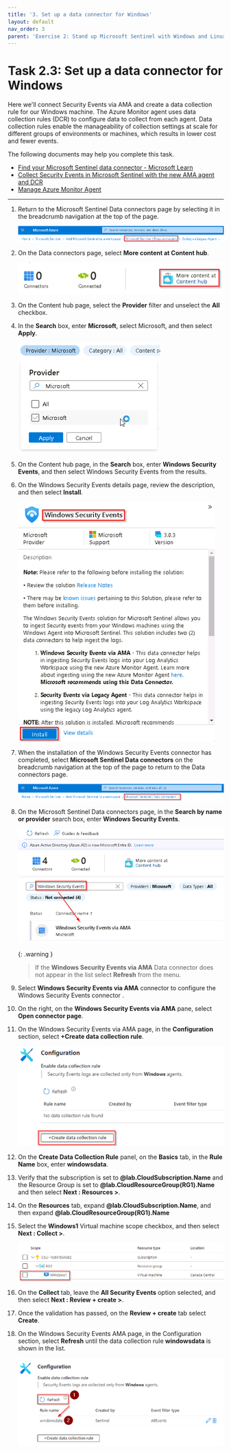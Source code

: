 ```yaml
---
title: '3. Set up a data connector for Windows'
layout: default
nav_order: 3
parent: 'Exercise 2: Stand up Microsoft Sentinel with Windows and Linux data connectors'
---
```


# Task 2.3: Set up a data connector for Windows

Here we'll connect Security Events via AMA and create a data collection rule for our Windows machine. The Azure Monitor agent uses data collection rules (DCR) to configure data to collect from each agent. Data collection rules enable the manageability of collection settings at scale for different groups of environments or machines, which results in lower cost and fewer events.

The following documents may help you complete this task.

- [Find your Microsoft Sentinel data connector - Microsoft Learn](https://learn.microsoft.com/en-us/azure/sentinel/data-connectors-reference#windows-security-events-via-ama)  
- [Collect Security Events in Microsoft Sentinel with the new AMA agent and DCR](https://jeffreyappel.nl/collect-security-events-in-sentinel-with-the-new-ama-agent-and-dcr/#:~:text=For%20enabling%20the%20new%20connector%2C%20take%20the%20following,Security%20events%204%20Open%20the%20connector%20page%20%283%29)  
- [Manage Azure Monitor Agent](https://learn.microsoft.com/en-us/azure/azure-monitor/agents/azure-monitor-agent-manage?tabs=azure-portal)

---

1. Return to the Microsoft Sentinel Data connectors page by selecting it in the breadcrumb navigation at the top of the page.

    ![Data-connectors-breadcrumb-data-connectors.png](../media/Data-connectors-breadcrumb-data-connectors.png)

1. On the Data connectors page, select **More content at Content hub**.

    ![E1-T2a-S2-More-Content-At-Content-Hub.png](../media/E1-T2a-S2-More-Content-At-Content-Hub.png)

1. On the Content hub page, select the **Provider** filter and unselect the **All** checkbox.  

1. In the **Search** box, enter **Microsoft**, select Microsoft, and then select **Apply**.

    ![E1-T2a-S3-Provider-Microsoft.png](../media/E1-T2a-S3-Provider-Microsoft.png)

1. On the Content hub page, in the **Search** box, enter **Windows Security Events**, and then select Windows Security Events from the results.

1. On the Windows Security Events details page, review the description, and then select **Install**.

    ![install-windowssecurityevents.png](../media/install-windowssecurityevents.png)

1. When the installation of the Windows Security Events connector has completed, select **Microsoft Sentinel Data connectors** on the breadcrumb navigation at the top of the page to return to the Data connectors page.

    ![Data-connectors-breadcrumb.png](../media/Data-connectors-breadcrumb.png)

1. On the Microsoft Sentinel Data connectors page, in the **Search by name or provider** search box, enter **Windows Security Events**. 

    ![data-connectors-windows-security-events.png](../media/data-connectors-windows-security-events.png)

    {: .warning }
    > If the **Windows Security Events via AMA** Data connector does not appear in the list select **Refresh** from the menu.

1. Select **Windows Security Events via AMA** connector to configure the Windows Security Events connector .

1. On the right, on the **Windows Security Events via AMA** pane, select **Open connector page**.

1. On the Windows Security Events via AMA page, in the **Configuration** section, select **+Create data collection rule**.

    ![amacreatedatacollectionrule.png](../media/amacreatedatacollectionrule.png)

1. On the **Create Data Collection Rule** panel, on the **Basics** tab, in the **Rule Name** box, enter **windowsdata**.

1. Verify that the subscription is set to **@lab.CloudSubscription.Name** and the Resource Group is set to **@lab.CloudResourceGroup(RG1).Name** and then select **Next : Resources >**.

1. On the **Resources** tab, expand **@lab.CloudSubscription.Name**, and then expand **@lab.CloudResourceGroup(RG1).Name** 

1. Select the **Windows1** Virtual machine scope checkbox, and then select **Next : Collect >**.

    ![selectwinscope.png](../media/selectwinscope.png)

1. On the **Collect** tab, leave the **All Security Events** option selected, and then select **Next : Review + create >**.

1. Once the validation has passed, on the **Review + create** tab select **Create**.

1. On the Windows Security Events AMA page, in the Configuration section, select **Refresh** until the data collection rule **windowsdata** is shown in the list.

    ![refreshconfiguration.png](../media/refreshconfiguration.png)
